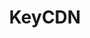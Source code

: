 ---
blog: https://keycdn.com/blog
codehost: https://github.com/keycdn
facebook: http://facebook.com/keycdn
linkedin: https://linkedin.com/company/keycdn
logohandle: keycdn
sort: keycdn
title: KeyCDN
twitter: https://x.com/keycdn
website: https://www.keycdn.com/
---